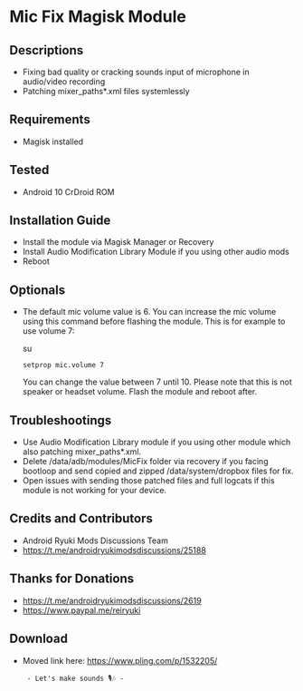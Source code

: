 # Mic Fix Magisk Module

## Descriptions
- Fixing bad quality or cracking sounds input of microphone in audio/video recording
- Patching mixer_paths*.xml files systemlessly

## Requirements
- Magisk installed

## Tested
- Android 10 CrDroid ROM

## Installation Guide
- Install the module via Magisk Manager or Recovery
- Install Audio Modification Library Module if you using other audio mods
- Reboot

## Optionals
- The default mic volume value is 6. You can increase the mic volume using this command before flashing the module. This is for example to use volume 7:

  su

  `setprop mic.volume 7`

  You can change the value between 7 until 10. Please note that this is not speaker or headset volume. Flash the module and reboot after.

## Troubleshootings
- Use Audio Modification Library module if you using other module which also patching mixer_paths*.xml.
- Delete /data/adb/modules/MicFix folder via recovery if you facing bootloop and send copied and zipped /data/system/dropbox files for fix.
- Open issues with sending those patched files and full logcats if this module is not working for your device.

## Credits and Contributors
- Android Ryuki Mods Discussions Team
- https://t.me/androidryukimodsdiscussions/25188

## Thanks for Donations
- https://t.me/androidryukimodsdiscussions/2619
- https://www.paypal.me/reiryuki

## Download
- Moved link here: https://www.pling.com/p/1532205/



       - Let's make sounds 🎙️🎶 -
